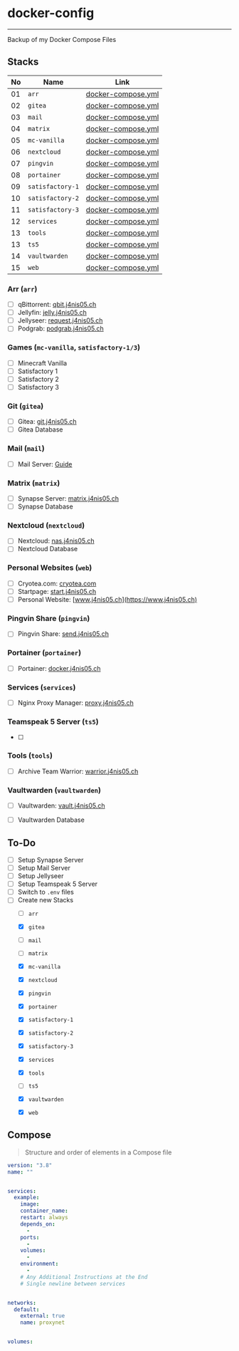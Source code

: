 # docker-config
---
Backup of my Docker Compose Files


## Stacks
| No | Name             | Link                                                           |
| -- | ---------------- | -------------------------------------------------------------- |
| 01 | `arr`            | [docker-compose.yml](stacks/arr/docker-compose.yml)            |
| 02 | `gitea`          | [docker-compose.yml](stacks/gitea/docker-compose.yml)          |
| 03 | `mail`           | [docker-compose.yml](stacks/mail/docker-compose.yml)           |
| 04 | `matrix`         | [docker-compose.yml](stacks/matrix/docker-compose.yml)         |
| 05 | `mc-vanilla`     | [docker-compose.yml](stacks/mc-vanilla/docker-compose.yml)     |
| 06 | `nextcloud`      | [docker-compose.yml](stacks/nextcloud/docker-compose.yml)      |
| 07 | `pingvin`        | [docker-compose.yml](stacks/pingvin/docker-compose.yml)        |
| 08 | `portainer`      | [docker-compose.yml](stacks/portainer/docker-compose.yml)      |
| 09 | `satisfactory-1` | [docker-compose.yml](stacks/satisfactory-1/docker-compose.yml) |
| 10 | `satisfactory-2` | [docker-compose.yml](stacks/satisfactory-2/docker-compose.yml) |
| 11 | `satisfactory-3` | [docker-compose.yml](stacks/satisfactory-3/docker-compose.yml) |
| 12 | `services`       | [docker-compose.yml](stacks/services/docker-compose.yml)       |
| 13 | `tools`          | [docker-compose.yml](stacks/tools/docker-compose.yml)          |
| 13 | `ts5`            | [docker-compose.yml](stacks/ts5/docker-compose.yml)            |
| 14 | `vaultwarden`    | [docker-compose.yml](stacks/vaultwarden/docker-compose.yml)    |
| 15 | `web`            | [docker-compose.yml](stacks/web/docker-compose.yml)            |

### Arr (`arr`)
* [ ] qBittorrent:          [qbit.j4nis05.ch](https://qbit.j4nis05.ch)
* [ ] Jellyfin:             [jelly.j4nis05.ch](https://jelly.j4nis05.ch)
* [ ] Jellyseer:            [request.j4nis05.ch](https://request.j4nis05.ch)
* [ ] Podgrab:              [podgrab.j4nis05.ch](https://podgrab.j4nis05.ch)

### Games (`mc-vanilla`, `satisfactory-1/3`)
* [ ] Minecraft Vanilla
* [ ] Satisfactory 1
* [ ] Satisfactory 2
* [ ] Satisfactory 3

### Git (`gitea`)
* [ ] Gitea:                [git.j4nis05.ch](https://git.j4nis05.ch)
* [ ] Gitea Database

### Mail (`mail`)
* [ ] Mail Server:          [Guide](https://www.libe.net/docker-mailserver)

### Matrix (`matrix`)
* [ ] Synapse Server:       [matrix.j4nis05.ch](https://matrix.j4nis05.ch)
* [ ] Synapse Database

### Nextcloud (`nextcloud`)
* [ ] Nextcloud:            [nas.j4nis05.ch](https://nas.j4nis05.ch)
* [ ] Nextcloud Database

### Personal Websites (`web`)
* [ ] Cryotea.com:          [cryotea.com](http://cryotea.com)
* [ ] Startpage:            [start.j4nis05.ch](https://start.j4nis05.ch)
* [ ] Personal Website:     [www.j4nis05.ch](https://www.j4nis05.ch)

### Pingvin Share (`pingvin`)
* [ ] Pingvin Share:        [send.j4nis05.ch](https://send.j4nis05.ch)

### Portainer (`portainer`)
* [ ] Portainer:            [docker.j4nis05.ch](https://docker.j4nis05.ch)

### Services (`services`)
* [ ] Nginx Proxy Manager:  [proxy.j4nis05.ch](https://proxy.j4nis05.ch)

### Teamspeak 5 Server (`ts5`)
* [ ] 

### Tools (`tools`)
* [ ] Archive Team Warrior: [warrior.j4nis05.ch](https://warrior.j4nis05.ch)

### Vaultwarden (`vaultwarden`)
* [ ] Vaultwarden:          [vault.j4nis05.ch](https://vault.j4nis05.ch)
* [ ] Vaultwarden Database


## To-Do
* [ ] Setup Synapse Server
* [ ] Setup Mail Server
* [ ] Setup Jellyseer
* [ ] Setup Teamspeak 5 Server
* [ ] Switch to `.env` files
* [ ] Create new Stacks
  * [ ] `arr`
  * [X] `gitea`
  * [ ] `mail`
  * [ ] `matrix`
  * [X] `mc-vanilla`
  * [X] `nextcloud`
  * [X] `pingvin`
  * [X] `portainer`
  * [X] `satisfactory-1`
  * [X] `satisfactory-2`
  * [X] `satisfactory-3`
  * [X] `services`
  * [X] `tools`
  * [ ] `ts5`
  * [X] `vaultwarden`
  * [X] `web`


## Compose
> Structure and order of elements in a Compose file

```yaml
version: "3.8"
name: ""


services:
  example:
    image: 
    container_name: 
    restart: always
    depends_on:
      - 
    ports:
      - 
    volumes:
      - 
    environment:
      - 
    # Any Additional Instructions at the End
    # Single newline between services


networks:
  default:
    external: true
    name: proxynet


volumes:
  

```

